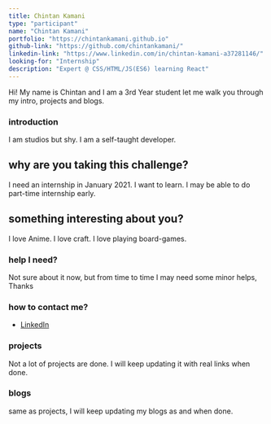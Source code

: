 ```yaml
---
title: Chintan Kamani
type: "participant"
name: "Chintan Kamani"
portfolio: "https://chintankamani.github.io"
github-link: "https://github.com/chintankamani/"
linkedin-link: "https://www.linkedin.com/in/chintan-kamani-a37281146/"
looking-for: "Internship"
description: "Expert @ CSS/HTML/JS(ES6) learning React"
---
```


Hi! My name is Chintan and I am a 3rd Year student let me walk you through my intro, projects and blogs.

### introduction

I am studios but shy.
I am a self-taught developer.


## why are you taking this challenge?

I need an internship in January 2021.
I want to learn.
I may be able to do part-time internship early.

## something interesting about you?

I love Anime.
I love craft.
I love playing board-games.

### help I need?

Not sure about it now, but from time to time I may need some minor helps, Thanks

### how to contact me?

- [LinkedIn](https://www.linkedin.com/in/chintan-kamani-a37281146/)

### projects

Not a lot of projects are done. I will keep updating it with real links when done.



### blogs

same as projects, I will keep updating my blogs as and when done.



